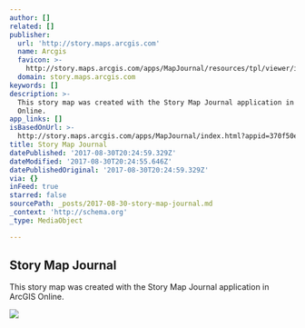```yaml
---
author: []
related: []
publisher:
  url: 'http://story.maps.arcgis.com'
  name: Arcgis
  favicon: >-
    http://story.maps.arcgis.com/apps/MapJournal/resources/tpl/viewer/icons/favicon.ico
  domain: story.maps.arcgis.com
keywords: []
description: >-
  This story map was created with the Story Map Journal application in ArcGIS
  Online.
app_links: []
isBasedOnUrl: >-
  http://story.maps.arcgis.com/apps/MapJournal/index.html?appid=370f50e999534f50922bfb98fbac645f
title: Story Map Journal
datePublished: '2017-08-30T20:24:59.329Z'
dateModified: '2017-08-30T20:24:55.646Z'
datePublishedOriginal: '2017-08-30T20:24:59.329Z'
via: {}
inFeed: true
starred: false
sourcePath: _posts/2017-08-30-story-map-journal.md
_context: 'http://schema.org'
_type: MediaObject

---
```

<article style=""><h1>Story Map Journal</h1><p>This story map was created with the Story Map Journal application in ArcGIS Online.</p><img src="http://www.arcgis.com/apps/MapJournal/resources/common/icons/esri-globe.png" /></article>